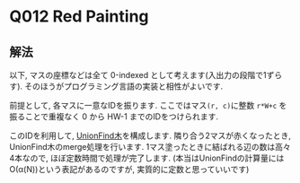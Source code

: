 # Q012 Red Painting

## 解法
以下, マスの座標などは全て 0-indexed として考えます(入出力の段階で1ずらす). そのほうがプログラミング言語の実装と相性がよいです.

前提として, 各マスに一意なIDを振ります. ここではマス`(r, c)`に整数 `r*W+c` を振ることで重複なく 0 から HW-1 までのIDをつけられます.

このIDを利用して, [UnionFind木](https://github.com/NASU41/AtCoderLibraryForJava/tree/master/DSU)を構成します. 隣り合う2マスが赤くなったとき, UnionFind木のmerge処理を行います. 1マス塗ったときに結ばれる辺の数は高々4本なので, ほぼ定数時間で処理が完了します.
(本当はUnionFindの計算量にはO(α(N))という表記があるのですが, 実質的に定数と思っていいです)